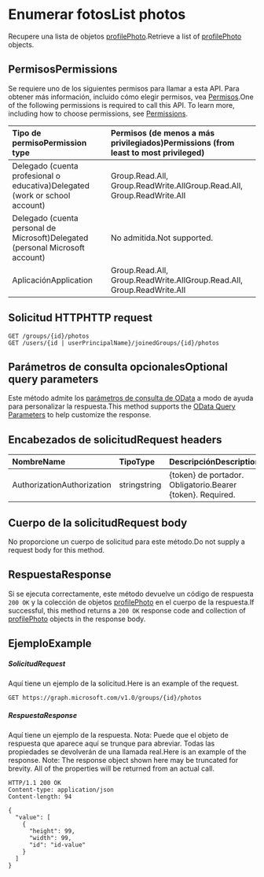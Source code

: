 # <a name="list-photos"></a><span data-ttu-id="19df5-101">Enumerar fotos</span><span class="sxs-lookup"><span data-stu-id="19df5-101">List photos</span></span>

<span data-ttu-id="19df5-102">Recupere una lista de objetos [profilePhoto](../resources/profilephoto.md).</span><span class="sxs-lookup"><span data-stu-id="19df5-102">Retrieve a list of [profilePhoto](../resources/profilephoto.md) objects.</span></span>
## <a name="permissions"></a><span data-ttu-id="19df5-103">Permisos</span><span class="sxs-lookup"><span data-stu-id="19df5-103">Permissions</span></span>
<span data-ttu-id="19df5-p101">Se requiere uno de los siguientes permisos para llamar a esta API. Para obtener más información, incluido cómo elegir permisos, vea [Permisos](../../../concepts/permissions_reference.md).</span><span class="sxs-lookup"><span data-stu-id="19df5-p101">One of the following permissions is required to call this API. To learn more, including how to choose permissions, see [Permissions](../../../concepts/permissions_reference.md).</span></span>

|<span data-ttu-id="19df5-106">Tipo de permiso</span><span class="sxs-lookup"><span data-stu-id="19df5-106">Permission type</span></span>      | <span data-ttu-id="19df5-107">Permisos (de menos a más privilegiados)</span><span class="sxs-lookup"><span data-stu-id="19df5-107">Permissions (from least to most privileged)</span></span>              |
|:--------------------|:---------------------------------------------------------|
|<span data-ttu-id="19df5-108">Delegado (cuenta profesional o educativa)</span><span class="sxs-lookup"><span data-stu-id="19df5-108">Delegated (work or school account)</span></span> | <span data-ttu-id="19df5-109">Group.Read.All, Group.ReadWrite.All</span><span class="sxs-lookup"><span data-stu-id="19df5-109">Group.Read.All, Group.ReadWrite.All</span></span>    |
|<span data-ttu-id="19df5-110">Delegado (cuenta personal de Microsoft)</span><span class="sxs-lookup"><span data-stu-id="19df5-110">Delegated (personal Microsoft account)</span></span> | <span data-ttu-id="19df5-111">No admitida.</span><span class="sxs-lookup"><span data-stu-id="19df5-111">Not supported.</span></span>    |
|<span data-ttu-id="19df5-112">Aplicación</span><span class="sxs-lookup"><span data-stu-id="19df5-112">Application</span></span> | <span data-ttu-id="19df5-113">Group.Read.All, Group.ReadWrite.All</span><span class="sxs-lookup"><span data-stu-id="19df5-113">Group.Read.All, Group.ReadWrite.All</span></span> |

## <a name="http-request"></a><span data-ttu-id="19df5-114">Solicitud HTTP</span><span class="sxs-lookup"><span data-stu-id="19df5-114">HTTP request</span></span>
<!-- { "blockType": "ignored" } -->
```http
GET /groups/{id}/photos
GET /users/{id | userPrincipalName}/joinedGroups/{id}/photos
```
## <a name="optional-query-parameters"></a><span data-ttu-id="19df5-115">Parámetros de consulta opcionales</span><span class="sxs-lookup"><span data-stu-id="19df5-115">Optional query parameters</span></span>
<span data-ttu-id="19df5-116">Este método admite los [parámetros de consulta de OData](http://developer.microsoft.com/en-us/graph/docs/overview/query_parameters) a modo de ayuda para personalizar la respuesta.</span><span class="sxs-lookup"><span data-stu-id="19df5-116">This method supports the [OData Query Parameters](http://developer.microsoft.com/en-us/graph/docs/overview/query_parameters) to help customize the response.</span></span>

## <a name="request-headers"></a><span data-ttu-id="19df5-117">Encabezados de solicitud</span><span class="sxs-lookup"><span data-stu-id="19df5-117">Request headers</span></span>
| <span data-ttu-id="19df5-118">Nombre</span><span class="sxs-lookup"><span data-stu-id="19df5-118">Name</span></span>       | <span data-ttu-id="19df5-119">Tipo</span><span class="sxs-lookup"><span data-stu-id="19df5-119">Type</span></span> | <span data-ttu-id="19df5-120">Descripción</span><span class="sxs-lookup"><span data-stu-id="19df5-120">Description</span></span>|
|:-----------|:------|:----------|
| <span data-ttu-id="19df5-121">Authorization</span><span class="sxs-lookup"><span data-stu-id="19df5-121">Authorization</span></span>  | <span data-ttu-id="19df5-122">string</span><span class="sxs-lookup"><span data-stu-id="19df5-122">string</span></span>  | <span data-ttu-id="19df5-p102">{token} de portador. Obligatorio.</span><span class="sxs-lookup"><span data-stu-id="19df5-p102">Bearer {token}. Required.</span></span> |

## <a name="request-body"></a><span data-ttu-id="19df5-125">Cuerpo de la solicitud</span><span class="sxs-lookup"><span data-stu-id="19df5-125">Request body</span></span>
<span data-ttu-id="19df5-126">No proporcione un cuerpo de solicitud para este método.</span><span class="sxs-lookup"><span data-stu-id="19df5-126">Do not supply a request body for this method.</span></span>

## <a name="response"></a><span data-ttu-id="19df5-127">Respuesta</span><span class="sxs-lookup"><span data-stu-id="19df5-127">Response</span></span>

<span data-ttu-id="19df5-128">Si se ejecuta correctamente, este método devuelve un código de respuesta `200 OK` y la colección de objetos [profilePhoto](../resources/profilephoto.md) en el cuerpo de la respuesta.</span><span class="sxs-lookup"><span data-stu-id="19df5-128">If successful, this method returns a `200 OK` response code and collection of [profilePhoto](../resources/profilephoto.md) objects in the response body.</span></span>
## <a name="example"></a><span data-ttu-id="19df5-129">Ejemplo</span><span class="sxs-lookup"><span data-stu-id="19df5-129">Example</span></span>
##### <a name="request"></a><span data-ttu-id="19df5-130">Solicitud</span><span class="sxs-lookup"><span data-stu-id="19df5-130">Request</span></span>
<span data-ttu-id="19df5-131">Aquí tiene un ejemplo de la solicitud.</span><span class="sxs-lookup"><span data-stu-id="19df5-131">Here is an example of the request.</span></span>
<!-- {
  "blockType": "request",
  "name": "get_photos"
}-->
```http
GET https://graph.microsoft.com/v1.0/groups/{id}/photos
```
##### <a name="response"></a><span data-ttu-id="19df5-132">Respuesta</span><span class="sxs-lookup"><span data-stu-id="19df5-132">Response</span></span>
<span data-ttu-id="19df5-p103">Aquí tiene un ejemplo de la respuesta. Nota: Puede que el objeto de respuesta que aparece aquí se trunque para abreviar. Todas las propiedades se devolverán de una llamada real.</span><span class="sxs-lookup"><span data-stu-id="19df5-p103">Here is an example of the response. Note: The response object shown here may be truncated for brevity. All of the properties will be returned from an actual call.</span></span>
<!-- {
  "blockType": "response",
  "truncated": true,
  "@odata.type": "microsoft.graph.profilePhoto",
  "isCollection": true
} -->
```http
HTTP/1.1 200 OK
Content-type: application/json
Content-length: 94

{
  "value": [
    {
      "height": 99,
      "width": 99,
      "id": "id-value"
    }
  ]
}
```

<!-- uuid: 8fcb5dbc-d5aa-4681-8e31-b001d5168d79
2015-10-25 14:57:30 UTC -->
<!-- {
  "type": "#page.annotation",
  "description": "List photos",
  "keywords": "",
  "section": "documentation",
  "tocPath": ""
}-->